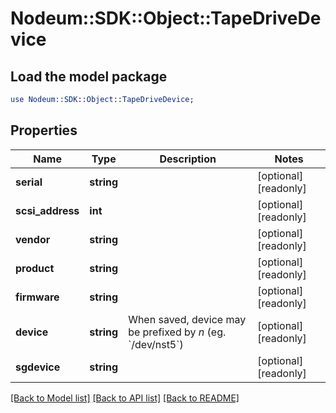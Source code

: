 # Nodeum::SDK::Object::TapeDriveDevice

## Load the model package
```perl
use Nodeum::SDK::Object::TapeDriveDevice;
```

## Properties
Name | Type | Description | Notes
------------ | ------------- | ------------- | -------------
**serial** | **string** |  | [optional] [readonly] 
**scsi_address** | **int** |  | [optional] [readonly] 
**vendor** | **string** |  | [optional] [readonly] 
**product** | **string** |  | [optional] [readonly] 
**firmware** | **string** |  | [optional] [readonly] 
**device** | **string** | When saved, device may be prefixed by *n* (eg. &#x60;/dev/nst5&#x60;) | [optional] [readonly] 
**sgdevice** | **string** |  | [optional] [readonly] 

[[Back to Model list]](../README.md#documentation-for-models) [[Back to API list]](../README.md#documentation-for-api-endpoints) [[Back to README]](../README.md)


